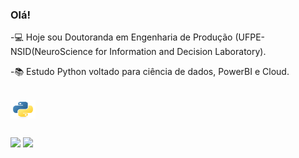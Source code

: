### Olá! 


-💻 Hoje sou Doutoranda em Engenharia de Produção (UFPE-NSID(NeuroScience for Information and Decision Laboratory).

-📚 Estudo Python voltado para ciência de dados, PowerBI e Cloud.

 <div style="display: inline_block"><br>
 <img align="center" alt="Gabi-Python" height="30" width="40" src="https://raw.githubusercontent.com/devicons/devicon/master/icons/python/python-original.svg">
 </div>
 
 
 ##
 
<div> 
  <a href = "mailto:gabrielass.data@gmail.com"><img src="https://img.shields.io/badge/-Gmail-%23333?style=for-the-badge&logo=gmail&logoColor=white" target="_blank"></a>
  <a href="https://www.linkedin.com/in/gabriela-ssilva/" target="_blank"><img src="https://img.shields.io/badge/-LinkedIn-%230077B5?style=for-the-badge&logo=linkedin&logoColor=white" target="_blank"></a> 
  
</div>
